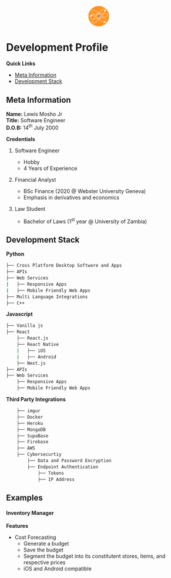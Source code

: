 <img src="./assets/logo.png" alt="logo" width="11%" style="display: block; margin: 0 auto" />

# Development Profile

**Quick Links**

- [Meta Information](#meta-information)
- [Development Stack](#development-stack)

## Meta Information

**Name:** Lewis Mosho Jr  
**Title:** Software Engineer  
**D.O.B:** 14<sup>th</sup> July 2000

**Credentials**

1. Software Engineer

   - Hobby
   - 4 Years of Experience

2. Financial Analyst

   - BSc Finance (2020 @ Webster University Geneva)
   - Emphasis in derivatives and economics

3. Law Student

   - Bachelor of Laws (1<sup>st</sup> year @ University of Zambia)

## Development Stack

**Python**

```bash
├── Cross Platform Desktop Software and Apps
├── APIs
├── Web Services
|   ├── Responsive Apps
|   ├── Mobile Friendly Web Apps
├── Multi Language Integrations
├── C++
```

**Javascript**

```bash
├── Vanilla js
├── React
    ├── React.js
    ├── React Native
    |   ├── iOS
    |   ├── Android
    ├── Next.js
├── APIs
├── Web Services
    ├── Responsive Apps
    ├── Mobile Friendly Web Apps
```

**Third Party Integrations**

```bash
    ├── imgur
    ├── Docker
    ├── Heroku
    ├── MongoDB
    ├── SupaBase
    ├── Firebase
    ├── AWS
    ├── Cybersecurtiy
        ├── Data and Password Encryption
        ├── Endpoint Authentication
            ├── Tokens
            ├── IP Address
```

## Examples

#### Inventory Manager

**Features**

- Cost Forecasting
  - Generate a budget
  - Save the budget
  - Segment the budget into its constitutent stores, items, and respective prices
  - iOS and Android compatible
